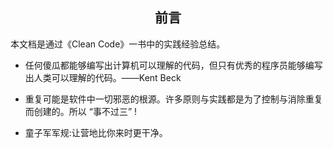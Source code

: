 ## <center>前言</center>

本文档是通过《Clean Code》一书中的实践经验总结。

* 任何傻瓜都能够编写出计算机可以理解的代码，但只有优秀的程序员能够编写出人类可以理解的代码。——Kent Beck

* 重复可能是软件中一切邪恶的根源。许多原则与实践都是为了控制与消除重复而创建的。所以 “事不过三” !

* 童子军军规:让营地比你来时更干净。